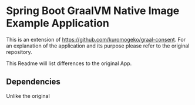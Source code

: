 # Spring Boot GraalVM Native Image Example Application
This is an extension of https://github.com/kuromogeko/graal-consent. For an explanation of the application and its purpose please refer to the original repository.

This Readme will list differences to the original App.

## Dependencies
Unlike the original 